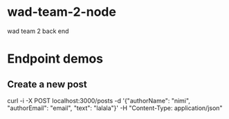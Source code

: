 # wad-team-2-node
wad team 2 back end

# Endpoint demos

## Create a new post

curl -i -X POST localhost:3000/posts -d '{"authorName": "nimi", "authorEmail": "email", "text": "lalala"}' -H "Content-Type: application/json"
